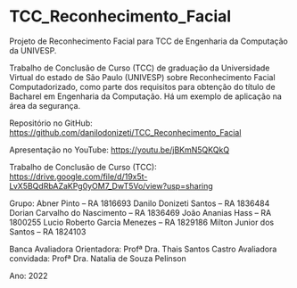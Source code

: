 # TCC_Reconhecimento_Facial
Projeto de Reconhecimento Facial para TCC de Engenharia da Computação da UNIVESP.

Trabalho de Conclusão de Curso (TCC) de graduação da Universidade Virtual do estado de São Paulo (UNIVESP) sobre Reconhecimento Facial Computadorizado, como parte dos requisitos para obtenção do título de Bacharel em Engenharia da Computação.
Há um exemplo de aplicação na área da segurança.

Repositório no GitHub: https://github.com/danilodonizeti/TCC_Reconhecimento_Facial

Apresentação no YouTube: https://youtu.be/jBKmN5QKQkQ

Trabalho de Conclusão de Curso (TCC): https://drive.google.com/file/d/19x5t-LvX5BQdRbAZaKPg0yOM7_DwT5Vo/view?usp=sharing

Grupo:
Abner Pinto – RA 1816693
Danilo Donizeti Santos – RA 1836484
Dorian Carvalho do Nascimento – RA 1836469
João Ananias Hass – RA 1800255
Lucio Roberto Garcia Menezes – RA 1829186
Milton Junior dos Santos – RA 1824103

Banca Avaliadora
Orientadora: Profª Dra. Thais Santos Castro
Avaliadora convidada: Profª Dra. Natalia de Souza Pelinson

Ano: 2022
